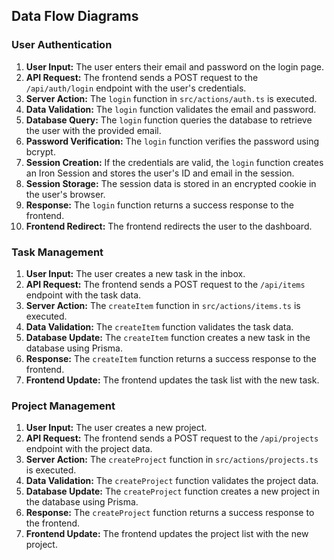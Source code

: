 ## Data Flow Diagrams

### User Authentication

1.  **User Input:** The user enters their email and password on the login page.
2.  **API Request:** The frontend sends a POST request to the `/api/auth/login` endpoint with the user's credentials.
3.  **Server Action:** The `login` function in `src/actions/auth.ts` is executed.
4.  **Data Validation:** The `login` function validates the email and password.
5.  **Database Query:** The `login` function queries the database to retrieve the user with the provided email.
6.  **Password Verification:** The `login` function verifies the password using bcrypt.
7.  **Session Creation:** If the credentials are valid, the `login` function creates an Iron Session and stores the user's ID and email in the session.
8.  **Session Storage:** The session data is stored in an encrypted cookie in the user's browser.
9.  **Response:** The `login` function returns a success response to the frontend.
10. **Frontend Redirect:** The frontend redirects the user to the dashboard.

### Task Management

1.  **User Input:** The user creates a new task in the inbox.
2.  **API Request:** The frontend sends a POST request to the `/api/items` endpoint with the task data.
3.  **Server Action:** The `createItem` function in `src/actions/items.ts` is executed.
4.  **Data Validation:** The `createItem` function validates the task data.
5.  **Database Update:** The `createItem` function creates a new task in the database using Prisma.
6.  **Response:** The `createItem` function returns a success response to the frontend.
7.  **Frontend Update:** The frontend updates the task list with the new task.

### Project Management

1.  **User Input:** The user creates a new project.
2.  **API Request:** The frontend sends a POST request to the `/api/projects` endpoint with the project data.
3.  **Server Action:** The `createProject` function in `src/actions/projects.ts` is executed.
4.  **Data Validation:** The `createProject` function validates the project data.
5.  **Database Update:** The `createProject` function creates a new project in the database using Prisma.
6.  **Response:** The `createProject` function returns a success response to the frontend.
7.  **Frontend Update:** The frontend updates the project list with the new project.